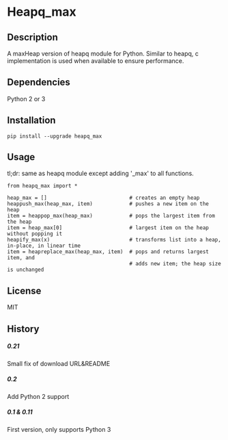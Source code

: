 Heapq_max
======================


## Description
A maxHeap version of heapq module for Python. Similar to heapq, c implementation is used when available to ensure performance.

## Dependencies
Python 2 or 3

## Installation
```
pip install --upgrade heapq_max
```

## Usage
tl;dr: same as heapq module except adding '_max' to all functions.
```
from heapq_max import *

heap_max = []                           # creates an empty heap
heappush_max(heap_max, item)            # pushes a new item on the heap
item = heappop_max(heap_max)            # pops the largest item from the heap
item = heap_max[0]                      # largest item on the heap without popping it
heapify_max(x)                          # transforms list into a heap, in-place, in linear time
item = heapreplace_max(heap_max, item)  # pops and returns largest item, and
                                        # adds new item; the heap size is unchanged
```

## License
MIT

## History
##### 0.21
Small fix of download URL&README
##### 0.2
Add Python 2 support
##### 0.1 & 0.11
First version, only supports Python 3
